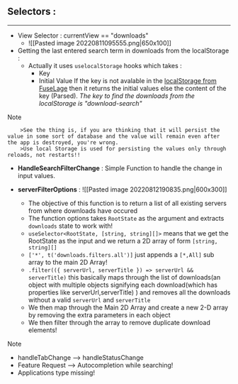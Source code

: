 ## Selectors : 
---
- View Selector : currentView == "downloads"
	- ![[Pasted image 20220811095555.png|650x100]]
- Getting the last entered search term in downloads from the localStorage : 
	- Actually it uses  `uselocalStorage`  hooks which takes :
		- Key
		- Initial Value
		If the key is not avalable in the [localStorage from FuseLage](https://github.com/RocketChat/fuselage/commit/7c9a92046f5d7bd01ea9f421470333785ba97ee2#diff-35e24ab2605eda2a9b2c4a039a375a6a0195d9d5e6dd28bc53fc90def1201082) then it returns the initial values else the content of the key (Parsed).
		*The key to find the downloads from the localStorage is "download-search"*
>[!Note]
		>See the thing is, if you are thinking that it will persist the value in some sort of database and the value will remain even after the app is destroyed, you're wrong.
		>Use local Storage is used for persisting the values only through reloads, not restarts!!
- **HandleSearchFilterChange** : Simple Function to handle the change in input values.

- **serverFilterOptions** : 
	![[Pasted image 20220812190835.png|600x300]]
	- The objective of this function is to return a list of all existing servers from where downloads have occured
	- The function options takes `RootState` as the argument and extracts `downloads` state to work with! 
	- `useSelector<RootState, [string, string][]>`  means that we get the RootState as the input and we return a 2D array of form `[string, string][]`
	- `['*', t('downloads.filters.all')]` just appends a `[*,All]` sub array to the main 2D Array!
	- `.filter(({ serverUrl, serverTitle }) => serverUrl && serverTitle)` this basically maps through the list of downloads(an object with multiple objects signifying each download(which has properties like serverUrl,serverTitle) ) and removes all the downloads without a valid `serverUrl` and `serverTitle` 
	- We then map through the Main 2D Array and create a new 2-D array by removing the extra parameters in each object 
	- We then filter through the array to remove duplicate download elements!

> [!NOTE]
> - handleTabChange --> handleStatusChange
> - Feature Request --> Autocompletion while searching!
> - Applications type missing!

